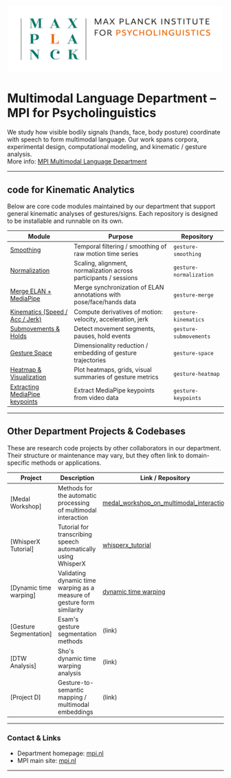 <p align="center">
  <img src="assets/logo_long.png" alt="Multimodal Language Department Logo" width="500"/>
</p>

# Multimodal Language Department – MPI for Psycholinguistics

We study how visible bodily signals (hands, face, body posture) coordinate with speech to form multimodal language. Our work spans corpora, experimental design, computational modeling, and kinematic / gesture analysis.  
More info: [MPI Multimodal Language Department](https://www.mpi.nl/department/multimodal-language-department/23)

---

## code for Kinematic Analytics

Below are core code modules maintained by our department that support general kinematic analyses of gestures/signs. Each repository is designed to be installable and runnable on its own.

| Module | Purpose | Repository |
|---|---|---|
| [Smoothing](https://github.com/Multimodal-Language-Department-MPI-NL/Smoothing) | Temporal filtering / smoothing of raw motion time series | `gesture-smoothing` |
| [Normalization](https://github.com/Multimodal-Language-Department-MPI-NL/Normalization) | Scaling, alignment, normalization across participants / sessions | `gesture-normalization` |
| [Merge ELAN + MediaPipe](https://github.com/Multimodal-Language-Department-MPI-NL/Merging_Motion_ELAN) | Merge synchronization of ELAN annotations with pose/face/hands data | `gesture-merge` |
| [Kinematics (Speed / Acc / Jerk)](https://github.com/Multimodal-Language-Department-MPI-NL/Speed_Acceleration_Jerk) | Compute derivatives of motion: velocity, acceleration, jerk | `gesture-kinematics` |
| [Submovements & Holds](https://github.com/Multimodal-Language-Department-MPI-NL/Submovements_Holds) | Detect movement segments, pauses, hold events | `gesture-submovements` |
| [Gesture Space](https://github.com/Multimodal-Language-Department-MPI-NL/Macneillian_Space_and_2D_Size) | Dimensionality reduction / embedding of gesture trajectories | `gesture-space` |
| [Heatmap & Visualization](https://github.com/Multimodal-Language-Department-MPI-NL/Heatmap) | Plot heatmaps, grids, visual summaries of gesture metrics | `gesture-heatmap` |
| [Extracting MediaPipe keypoints](https://github.com/Multimodal-Language-Department-MPI-NL/MediaPipe_keypoints_extraction) | Extract MediaPipe keypoints from video data | `gesture-keypoints` |



---

## Other Department Projects & Codebases

These are research code projects by other collaborators in our department. Their structure or maintenance may vary, but they often link to domain-specific methods or applications.

| Project | Description | Link / Repository |
|---|---|---|
| [Medal Workshop] | Methods for the automatic processing of multimodal interaction | [medal_workshop_on_multimodal_interaction](https://github.com/Multimodal-Language-Department-MPI-NL/medal_workshop_on_multimodal_interaction) |
| [WhisperX Tutorial] | Tutorial for transcribing speech automatically using WhisperX | [whisperx_tutorial](https://github.com/Multimodal-Language-Department-MPI-NL/whisperx_tutorial) |
| [Dynamic time warping] | Validating dynamic time warping as a measure of gesture form similarity | [dynamic time warping](https://github.com/Multimodal-Language-Department-MPI-NL/dtw_osf) |
| [Gesture Segmentation] | Esam's gesture segmentation methods | (link) |
| [DTW Analysis] | Sho's dynamic time warping analysis | (link) |
| [Project D] | Gesture-to-semantic mapping / multimodal embeddings | (link) |
---

### Contact & Links

- Department homepage: [mpi.nl](https://www.mpi.nl/department/multimodal-language-department/23)  
- MPI main site: [mpi.nl](https://www.mpi.nl)  

---
